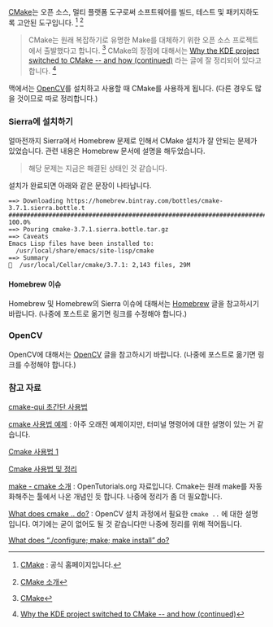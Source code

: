 [CMake](https://cmake.org)는 오픈 소스, 멀티 플랫폼 도구로써 소프트웨어를 빌드, 테스트 및 패키지하도록 고안된 도구입니다. [^cmake]  [^bunhere-256]

> CMake는 원래 복잡하기로 유명한 Make를 대체하기 위한 오픈 소스 프로젝트에서 출발했다고 합니다. [^wikipedia-cmake] CMake의 장점에 대해서는 [Why the KDE project switched to CMake -- and how (continued)](https://lwn.net/Articles/188693/) 라는 글에 잘 정리되어 있다고 합니다. [^lwn-188693]

맥에서는 [OpenCV](http://opencv.org)를 설치하고 사용할 때 CMake를 사용하게 됩니다. (다른 경우도 많을 것이므로 따로 정리합니다.)

### Sierra에 설치하기

얼마전까지 Sierra에서 Homebrew 문제로 인해서 CMake 설치가 잘 안되는 문제가 있었습니다. 관련 내용은 Homebrew 문서에 설명을 해두었습니다. 

> 해당 문제는 지금은 해결된 상태인 것 같습니다. 

설치가 완료되면 아래와 같은 문장이 나타납니다. 

```
==> Downloading https://homebrew.bintray.com/bottles/cmake-3.7.1.sierra.bottle.t
######################################################################## 100.0%
==> Pouring cmake-3.7.1.sierra.bottle.tar.gz
==> Caveats
Emacs Lisp files have been installed to:
  /usr/local/share/emacs/site-lisp/cmake
==> Summary
🍺  /usr/local/Cellar/cmake/3.7.1: 2,143 files, 29M
```

#### Homebrew 이슈

Homebrew 및 Homebrew의 Sierra 이슈에 대해서는 [Homebrew](../_draft/2016-10-03-Homebrew.md) 글을 참고하시기 바랍니다. (나중에 포스트로 옮기면 링크를 수정해야 합니다.)

### OpenCV

OpenCV에 대해서는 [OpenCV](../_draft/2016-10-12-OpenCV.md) 글을 참고하시기 바랍니다. (나중에 포스트로 옮기면 링크를 수정해야 합니다.)

### 참고 자료

[^cmake]: [CMake](https://cmake.org) : 공식 홈페이지입니다.

[^bunhere-256]: [CMake 소개](http://bunhere.tistory.com/256)

[^wikipedia-cmake]: [CMake](https://ko.wikipedia.org/wiki/CMake)

[^lwn-188693]: [Why the KDE project switched to CMake -- and how (continued)](https://lwn.net/Articles/188693/)

[cmake-qui 초간단 사용법](http://blog.naver.com/PostView.nhn?blogId=lithium81&logNo=80123195965)

[cmake 사용법 예제](http://blog.naver.com/PostView.nhn?blogId=imisehi&logNo=150076922823) : 아주 오래전 예제이지만, 터미널 명령어에 대한 설명이 있는 거 같습니다.

[Cmake 사용법 1](http://slowdreamer.tistory.com/21)

[Cmake 사용법 및 정리](http://ggangjo.tistory.com/126)

[make - cmake 소개](https://opentutorials.org/module/1329/8581) : OpenTutorials.org 자료입니다. Cmake는 원래 make를 자동화해주는 툴에서 나온 개념인 듯 합니다. 나중에 정리가 좀 더 필요합니다. 

[What does cmake .. do?](http://stackoverflow.com/questions/12236642/what-does-cmake-do) : OpenCV 설치 과정에서 필요한 `cmake ..` 에 대한 설명입니다. 여기에는 굳이 없어도 될 것 같습니다만 나중에 정리를 위해 적어둡니다. 

[What does “./configure; make; make install” do?](http://askubuntu.com/questions/173088/what-does-configure-make-make-install-do)